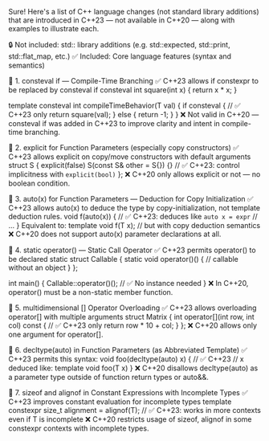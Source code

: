 Sure! Here's a list of C++ language changes (not standard library additions) that are introduced in C++23 — not available in C++20 — along with examples to illustrate each.

🔒 Not included: std:: library additions (e.g. std::expected, std::print, std::flat_map, etc.)
✅ Included: Core language features (syntax and semantics)

🧩 1. consteval if — Compile-Time Branching
✅ C++23 allows if constexpr to be replaced by consteval if
consteval int square(int x) {
    return x * x;
}

template <typename T>
consteval int compileTimeBehavior(T val) {
    if consteval { // ✅ C++23 only
        return square(val);
    } else {
        return -1;
    }
}
❌ Not valid in C++20 — consteval if was added in C++23 to improve clarity and intent in compile-time branching.

🧩 2. explicit for Function Parameters (especially copy constructors)
✅ C++23 allows explicit on copy/move constructors with default arguments
struct S {
    explicit(false) S(const S& other = S{}) {}  // ✅ C++23: control implicitness with `explicit(bool)`
};
❌ C++20 only allows explicit or not — no boolean condition.

🧩 3. auto(x) for Function Parameters — Deduction for Copy Initialization
✅ C++23 allows auto(x) to deduce the type by copy-initialization, not template deduction rules.
void f(auto(x)) {  // ✅ C++23: deduces like `auto x = expr`
    // ...
}
Equivalent to:
template <typename T>
void f(T x);  // but with copy deduction semantics
❌ C++20 does not support auto(x) parameter declarations at all.

🧩 4. static operator() — Static Call Operator
✅ C++23 permits operator() to be declared static
struct Callable {
    static void operator()() {
        // callable without an object
    }
};

int main() {
    Callable::operator()();  // ✅ No instance needed
}
❌ In C++20, operator() must be a non-static member function.

🧩 5. multidimensional [] Operator Overloading
✅ C++23 allows overloading operator[] with multiple arguments
struct Matrix {
    int operator[](int row, int col) const {  // ✅ C++23 only
        return row * 10 + col;
    }
};
❌ C++20 allows only one argument for operator[].

🧩 6. decltype(auto) in Function Parameters (as Abbreviated Template)
✅ C++23 permits this syntax:
void foo(decltype(auto) x) {  // ✅ C++23
    // x deduced like: template<typename T> void foo(T x)
}
❌ C++20 disallows decltype(auto) as a parameter type outside of function return types or auto&&.

🧩 7. sizeof and alignof in Constant Expressions with Incomplete Types
✅ C++23 improves constant evaluation for incomplete types
template <typename T>
constexpr size_t alignment = alignof(T);  // ✅ C++23: works in more contexts even if T is incomplete
❌ C++20 restricts usage of sizeof, alignof in some constexpr contexts with incomplete types.





